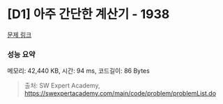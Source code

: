# [D1] 아주 간단한 계산기 - 1938 

[문제 링크](https://swexpertacademy.com/main/code/problem/problemDetail.do?contestProbId=AV5PjsYKAMIDFAUq) 

### 성능 요약

메모리: 42,440 KB, 시간: 94 ms, 코드길이: 86 Bytes



> 출처: SW Expert Academy, https://swexpertacademy.com/main/code/problem/problemList.do